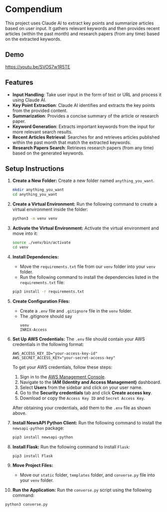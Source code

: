 # Compendium

This project uses Claude AI to extract key points and summarize articles based on user input. It gathers relevant keywords and then provides recent articles (within the past month) and research papers (from any time) based on the extracted keywords.

## Demo
https://youtu.be/SVOS7w1R5TE

## Features

- **Input Handling**: Take user input in the form of text or URL and process it using Claude AI.
- **Key Point Extraction**: Claude AI identifies and extracts the key points from the provided content.
- **Summarization**: Provides a concise summary of the article or research paper.
- **Keyword Generation**: Extracts important keywords from the input for more relevant search results.
- **Recent Articles Retrieval**: Searches for and retrieves articles published within the past month that match the extracted keywords.
- **Research Papers Search**: Retrieves research papers (from any time) based on the generated keywords.

## Setup Instructions

1. **Create a New Folder:**
   Create a new folder named `anything_you_want`.

   ```bash
   mkdir anything_you_want
   cd anything_you_want
   ```

2. **Create a Virtual Environment:**
   Run the following command to create a virtual environment inside the folder:

   ```bash
   python3 -m venv venv
   ```

3. **Activate the Virtual Environment:**
   Activate the virtual environment and move into it:

   ```bash
   source ./venv/bin/activate
   cd venv
   ```

4. **Install Dependencies:**
   - Move the `requirements.txt` file from our `venv` folder into your `venv` folder.
   - Run the following command to install the dependencies listed in the `requirements.txt` file:

   ```bash
   pip3 install -r requirements.txt
   ```

5. **Create Configuration Files:**
   - Create a `.env` file and `.gitignore` file in the `venv` folder.
   - The .gitignore should say
      ```
      venv
      INRIX-Access
      ```

6. **Set Up AWS Credentials:**
   The `.env` file should contain your AWS credentials in the following format:

   ```
   AWS_ACCESS_KEY_ID="your-access-key-id"
   AWS_SECRET_ACCESS_KEY="your-secret-access-key"
   ```

   To get your AWS credentials, follow these steps:
   1. Sign in to the [AWS Management Console](https://aws.amazon.com/console/).
   2. Navigate to the **IAM (Identity and Access Management)** dashboard.
   3. Select **Users** from the sidebar and click on your user name.
   4. Go to the **Security credentials** tab and click **Create access key**.
   5. Download or copy the `Access Key ID` and `Secret Access Key`.

   After obtaining your credentials, add them to the `.env` file as shown above.

7. **Install NewsAPI Python Client:**
   Run the following command to install the `newsapi-python` package:

   ```bash
   pip3 install newsapi-python
   ```

8. **Install Flask:**
   Run the following command to install `Flask`:

   ```bash
   pip3 install Flask
   ```
   
9. **Move Project Files:**
   - Move our `static` folder, `templates` folder, and `converse.py` file into your `venv` folder.

10. **Run the Application:**
   Run the `converse.py` script using the following command:

   ```bash
   python3 converse.py
   ```
